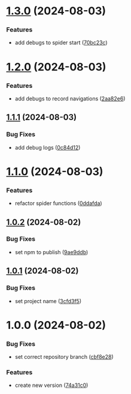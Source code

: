 # [1.3.0](https://github.com/hive-o/spider/compare/spider-v1.2.0...spider-v1.3.0) (2024-08-03)


### Features

* add debugs to spider start ([70bc23c](https://github.com/hive-o/spider/commit/70bc23c88b17792113a5038e0b60e9cb63590b76))

# [1.2.0](https://github.com/hive-o/spider/compare/spider-v1.1.1...spider-v1.2.0) (2024-08-03)


### Features

* add debugs to record navigations ([2aa82e6](https://github.com/hive-o/spider/commit/2aa82e65031724e7fba5e3cb8c11965196455984))

## [1.1.1](https://github.com/hive-o/spider/compare/spider-v1.1.0...spider-v1.1.1) (2024-08-03)


### Bug Fixes

* add debug logs ([0c84d12](https://github.com/hive-o/spider/commit/0c84d1244203f3ec3f4a683bcb7bb0645c76fc61))

# [1.1.0](https://github.com/hive-o/spider/compare/spider-v1.0.2...spider-v1.1.0) (2024-08-03)


### Features

* refactor spider functions ([0ddafda](https://github.com/hive-o/spider/commit/0ddafdaf179e6651f40c6c0ce00a1a61fdf0f18a))

## [1.0.2](https://github.com/hive-o/spider/compare/spider-v1.0.1...spider-v1.0.2) (2024-08-02)


### Bug Fixes

* set npm to publish ([9ae9ddb](https://github.com/hive-o/spider/commit/9ae9ddb9873d3138e43300a96fd1119fb60a188c))

## [1.0.1](https://github.com/hive-o/spider/compare/spider-v1.0.0...spider-v1.0.1) (2024-08-02)


### Bug Fixes

* set project name ([3cfd3f5](https://github.com/hive-o/spider/commit/3cfd3f567fa31320060b4e61eb4ff051e62d2940))

# 1.0.0 (2024-08-02)


### Bug Fixes

* set correct repository branch ([cbf8e28](https://github.com/hive-o/spider/commit/cbf8e28a7b92f09c0f148c69cc438d2c06d9b7a3))


### Features

* create new version ([74a31c0](https://github.com/hive-o/spider/commit/74a31c0a8b9b7ea9c6238b6425eb231b5db0155c))
